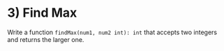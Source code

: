 # 3) Find Max

Write a function `findMax(num1, num2 int): int` that accepts two integers and returns the larger one.
